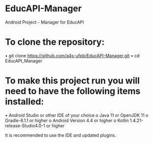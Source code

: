 # EducAPI-Manager
Android Project - Manager for EducAPI

# To clone the repository:
   • git clone https://github.com/a4s-ufpb/EducAPI-Manager.git
   • cd EducAPI_Manager

# To make this project run you will need to have the following items installed:
   • Android Studio or other IDE of your choice
	o  Java 11 or OpenJDK 11
	o  Gradle-6.1.1 or higher
	o  Android Version 4.4 or higher
	o  Kotlin 1.4.21-release-Studio4.0-1 or higher

It is recommended to use the IDE and updated plugins.

